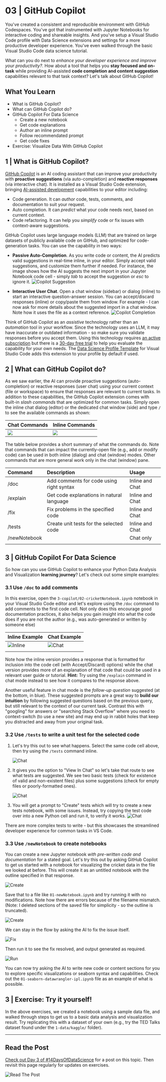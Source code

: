 # 03 | GitHub Copilot

You've created a consistent and reproducible environment with GitHub Codespaces. You've got that instrumented with Jupyter Notebooks for interactive coding and shareable insights. And you've setup a Visual Studio Code profile with Data Science extensions and settings for a more productive developer experience. You've even walked through the basic Visual Studio Code data science tutorial. 

What can you do next to _enhance your developer experience and improve your productivity?_. How about a tool that helps you **stay focused and on-task** while providing AI-assisted **code completion and content suggestion** capabilities relevant to that task context? Let's talk about GitHub Copilot!


## What You Learn
- What is GitHub Copilot?
- What can GitHub Copilot do?
- GitHub Copilot For Data Science
    - Create a new notebook
    - Get code explanations
    - Author an inline prompt
    - Follow recommendated prompt
    - Get code fixes
- Exercise: Visualize Data With GitHub Copilot

## 1 | What is GitHub Copilot?

[GitHub Copilot](https://docs.github.com/copilot/copilot-individual/about-github-copilot-individual) is an AI coding assistant that can improve your productivity with **proactive suggestions** (via auto-completion) and **reactive responses** (via interactive chat). It is installed as a Visual Studio Code extension, bringing [AI-assisted development](https://learn.microsoft.com/en-us/visualstudio/ide/ai-assisted-development-visual-studio) capabilities to your editor including:
 - Code generation. It can _author_ code, tests, comments, and documentation to suit your request.
 - Auto completion. It can _predict_ what your code needs next, based on current context.
 - Code refactoring. It can help you _simplify_ code or fix issues with context-aware suggestions.

GitHub Copilot uses large language models (LLM) that are trained on large datasets of publicly available code on GitHub, and optimized for code-generation tasks. You can use the capability in two ways:

- **Passive Auto-Completion**. As you write code or content, the AI predicts valid suggestions in real-time inline, in your editor. Simply accept valid suggestions, and customize them further if needed. For instance, the image shows how the AI suggests the next import in your Jupyter Notebook code cell - simply _tab_ to accept the suggestion or _esc_ to ignore it.
    ![Copilot Suggestion](./img/copilot-suggest-numpy.png)

- **Interactive User Chat**. Open a chat window (sidebar) or dialog (inline) to start an interactive question-answer session. You can accept/discard responses (inline) or copy/paste them from window. For example - I can now ask for more details about the suggested import in a chat window. Note how it uses the file as a context reference.
    ![Copilot Completion](./img/copilot-chat-numpy.png)


Think of GitHub Copilot as an _assistive_ technology rather than an _automation_ tool in your workflow. Since the technology uses an LLM, it may have inaccurate or outdated information - so make sure you validate responses before you accept them. Using this technology requires [an active subscription](https://docs.github.com/en/billing/managing-billing-for-github-copilot/about-billing-for-github-copilot) but there is a [30-day free trial](https://github.com/settings/copilot) to help you evaluate the capability for your own needs. The  [Data Science Profile Template](https://code.visualstudio.com/docs/editor/profiles#_data-science-profile-template) for Visual Studio Code adds this extension to your profile by default if used.
 

## 2 | What can GitHub Copilot do?

As we saw earlier, the AI can provide proactive suggestions (auto-completion) or reactive responses (user chat) using your current context (file or workspace) to ensure that responses are relevant to current tasks. In addition to these capabilities, the GitHub Copilot extension comes with built-in _slash commands_ that are optimized for common tasks. Simply open the inline chat dialog (editor) or the dedicated chat window (side) and type `/` to see the available commands as shown:

| Chat Commands | Inline Commands|
|:---|:---|
| ![](./img/chat_commands.png) | ![](./img/inline_commands.png) |

The table below provides a short summary of what the commands do. Note that commands that can impact the currently-open file (e.g., add or modify code) can be used in both inline (dialog) and chat (window) modes. Other commands that are more general work only in the chat (window) pane.

| Command  | Description | Usage |
|:---|:---|:---|
| /doc | Add comments for code using right syntax | Inline and Chat |
| /explain | Get code explanations in natural language  | Inline and Chat |
| /fix | Fix problems in the specified code | Inline and Chat|
| /tests | Create unit tests for the selected code | Inline and Chat |
| /newNotebook |  | Chat only | 
| | |


## 3 | GitHub Copilot For Data Science

So how can you use GitHub Copilot to enhance your Python Data Analysis and Visualization **learning journey**? Let's check out some simple examples:

### 3.1 Use `/doc` to add comments

In this exercise, open the `3-copilot/02-cricketNotebook.ipynb` notebook in your Visual Studio Code editor and let's explore using the `/doc` command to add comments to the first code cell. Not only does this encourage good documentation practices, it also helps you gain insight into what the code does if you are not the author (e.g., was auto-generated or written by someone else)

| Inline Example | Chat Example |
|:---|:---|
| ![Inline](./img/copilot-doc-inline.png) | ![Chat](./img/copilot-doc-chat.png) |
| | |

Note how the inline version provides a response that is formatted for inclusion into the code cell (with Accept/Discard) options) while the chat version provides more of an explanation of that code that could be used in a relevant user guide or tutorial. **Hint:** Try using the `/explain` command in chat mode instead to see how it compares to the response above.

Another useful feature in chat mode is the *follow-up question* suggested (at the bottom, in blue). These suggested prompts are a great way to **build our intuition** by following suggested questions based on the previous query, but still relevant to the context of our current task. Contrast this with "googling" for answers or "searching Stack Overflow" where you need to context-switch (to use a new site) and may end up in rabbit holes that keep you distracted and away from your original task.

### 3.2 Use `/tests` to write a unit test for the selected code

1. Let's try this out to see what happens. Select the same code cell above, then try using the `/tests` command inline. 

    ![Chat](./img/copilot-tests-inline.png)

1. It gives you the option to "View In Chat" so let's take that route to see what tests are suggested. We see two basic tests (check for existence of valid and non-existent files) plus some suggestions (check for empty files or poorly-formatted ones).

    ![Chat](./img/copilot-tests-chat.png)

1. You will get a prompt to "Create" tests which will try to create a new tests notebook, with some issues. Instead, try copying the test code over into a new Python cell and run it, to verify it works. 
![Chat](./img/copilot-tests-run.png)

There are more complex tests to write - but this showcases the streamlined developer experience for common tasks in VS Code.

### 3.3 Use `/newNotebook` to create notebooks

You can create a new Jupyter notebook _with pre-written code and documentation_ for a stated goal. Let's try this out by asking GitHub Copilot to get us started with a notebook for visualizing the cricket data in the file we looked at before. This will create it as an untitled notebook with the outline specified in that response.

![Create ](./img/copilot-create-notebook.png)

Save that to a file like `01-newNotebook.ipynb` and try running it with no modifications. Note how there are errors because of the filename mismatch. (Note: I deleted sections of the saved file for simplicity - so the outline is truncated).

![Create ](./img/copilot-run-notebook.png)

We can stay in the flow by asking the AI to fix the issue itself.

![Fix ](./img/copilot-fix-notebook.png)

Then run it to see the fix resolved, and output generated as required.

![Run ](./img/copilot-run-fixes.png)

You can now try asking the AI to write new code or content sections for you to explore specific visualizations or seaborn syntax and capabilities. Check out the `01-seaborn-datawrangler-ipl.ipynb` file as an example of what is possible.

## 3 | Exercise: Try it yourself!

In the above exercises, we created a notebook using a sample data file, and walked through steps to get us to a basic data analysis and visualization result. Try replicating this with a dataset of your own (e.g., try the TED Talks dataset found under the `1-data/kaggle/` folder).


---

## Read the Post

[Check out Day 3 of #14DaysOfDataScience](https://30daysof.github.io/data-science-day/week-2/3-github-copilot/) for a post on this topic. Then revisit this page regularly for updates on exercises.

![Read The Post](https://30daysof.github.io/data-science-day/_astro/DatatScienceDay-DevTools-3.tlFVG043_ZmMAw1.webp)
